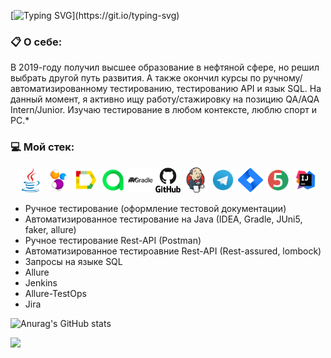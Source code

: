 <p <img align="center" height= "175" width="450" title="gifM" src="media/logo/matrixGif.gif"> </p>

[![Typing SVG](https://readme-typing-svg.herokuapp.com?font=Fira+Code&duration=3500&pause=5000&color=0EF74A&background=6FFFBF00&center=true&vCenter=true&random=false&width=435&lines=%D0%9F%D1%80%D0%B8%D0%B2%D0%B5%D1%82%2C+%D0%BC%D0%B5%D0%BD%D1%8F+%D0%B7%D0%BE%D0%B2%D1%83%D1%82+%D0%94%D0%B8%D0%BD%D0%B0%D1%80!)](https://git.io/typing-svg)


### :clipboard: О себе:
В 2019-году получил высшее образование в нефтяной сфере, но решил выбрать другой путь развития. А также окончил курсы по ручному/автоматизированному тестированию, тестированию API и язык SQL. На данный момент, я активно ищу работу/стажировку на позицию QA/AQA Intern/Junior. Изучаю тестирование в любом контексте, люблю спорт и PC.*




### :computer: Мой стек:
<p align="center">
<a href="https://www.java.com/"><img height= "40" width="40" title="Java" src="media/logo/java-original.svg"></a>
<a href="https://selenide.org/"><img height= "40" width="40" title="Selenide" src="media/logo/Selenide.svg"></a>
<a href="https://github.com/allure-framework/allure2"><img height= "40" width="40" title="Allure Report" src="media/logo/Allure.svg"></a>
<a href="https://qameta.io/"><img height= "40" width="40" title="Allure TestOps" src="media/logo/Allure_TO.svg"></a>
<a href="https://gradle.org/"><img height= "40" width="40" title="Gradle" src="media/logo/gradle-plain-wordmark.svg"></a>
<a href="https://github.com/"><img height= "40" width="40" title="GitHub" src="media/logo/github-original-wordmark.svg"></a>
<a href="https://www.jenkins.io/"><img height= "40" width="40" title="Jenkins" src="media/logo/jenkins-original.svg"></a>
<a href="https://web.telegram.org/a/"><img height= "40" width="40" title="Telegram" src="media/logo/Telegram.svg"></a>
<a href="https://www.atlassian.com/ru/software/jira/"><img height= "40" width="40" title="Jira" src="media/logo/Jira.svg"></a>
<a href="https://junit.org/junit5/"><img height= "40" width="40" title="JUni5" src="media/logo/JUnit5.svg"></a>
<a href="https://www.jetbrains.com/ru-ru/idea/"><img height= "40" width="40" title="IDEA" src="media/logo/Idea.svg"></a>
  
-  Ручное тестирование (оформление тестовой документации)
-  Автоматизированное тестирование на Java (IDEA, Gradle, JUni5, faker, allure)
-  Ручное тестирование Rest-API (Postman)
-  Автоматизированное тестироавние Rest-API (Rest-assured, lombock)
-  Запросы на языке SQL
-  Allure
-  Jenkins
-  Allure-TestOps
-  Jira
  
![Anurag's GitHub stats](https://github-readme-stats.vercel.app/api?username=Deve1enok&show_icons=true&theme=dark)

![](https://komarev.com/ghpvc/?username=Deve1enok)
